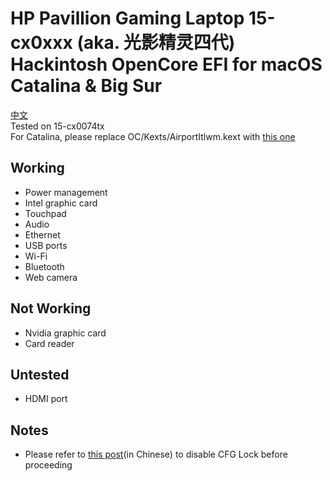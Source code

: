 # HP Pavillion Gaming Laptop 15-cx0xxx (aka. 光影精灵四代) Hackintosh OpenCore EFI for macOS Catalina & Big Sur
[中文](./README_zh.md)  
Tested on 15-cx0074tx  
For Catalina, please replace OC/Kexts/AirportItlwm.kext with [this one](https://github.com/OpenIntelWireless/itlwm/releases/download/v1.3.0/AirportItlwm_v1.3.0_stable_Catalina.kext.zip)
## Working
- Power management
- Intel graphic card
- Touchpad
- Audio
- Ethernet
- USB ports
- Wi-Fi
- Bluetooth
- Web camera
## Not Working
- Nvidia graphic card
- Card reader
## Untested
- HDMI port
## Notes
- Please refer to [this post](https://zhuanlan.zhihu.com/p/121655468)(in Chinese) to disable CFG Lock before proceeding
